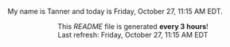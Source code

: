 My name is Tanner and today is Friday, October 27, 11:15 AM EDT.

<p align="center">This <i>README</i> file is generated <b>every 3 hours</b>!</br>Last refresh: Friday, October 27, 11:15 AM EDT<br /></p>
